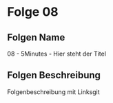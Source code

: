 # Folge 08
## Folgen Name
08 - 5Minutes - Hier steht der Titel
## Folgen Beschreibung
Folgenbeschreibung mit Linksgit
